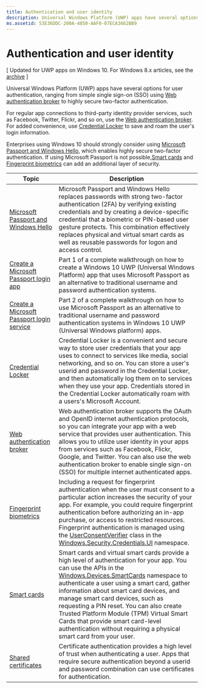 ```yaml
---
title: Authentication and user identity
description: Universal Windows Platform (UWP) apps have several options for user authentication, ranging from simple single sign-on (SSO) using Web authentication broker to highly secure two-factor authentication.
ms.assetid: 53E36DDC-200A-4850-AAF0-07ECA3662BB9
---
```


# Authentication and user identity


\[ Updated for UWP apps on Windows 10. For Windows 8.x articles, see the [archive](http://go.microsoft.com/fwlink/p/?linkid=619132) \]

Universal Windows Platform (UWP) apps have several options for user authentication, ranging from simple single sign-on (SSO) using [Web authentication broker](web-authentication-broker.md) to highly secure two-factor authentication.

For regular app connections to third-party identity provider services, such as Facebook, Twitter, Flickr, and so on, use the [Web authentication broker](web-authentication-broker.md). For added convenience, use [Credential Locker](credential-locker.md) to save and roam the user's login information.

Enterprises using Windows 10 should strongly consider using [Microsoft Passport and Windows Hello](microsoft-passport.md), which enables highly secure two-factor authentication. If using Microsoft Passport is not possible,[Smart cards](smart-cards.md) and [Fingerprint biometrics](fingerprint-biometrics.md) can add an additional layer of security.

| Topic                                                                                 | Description                                                                                                                                                                                                                                                                                                                                                                                                                                                                                                                                             |
|---------------------------------------------------------------------------------------|---------------------------------------------------------------------------------------------------------------------------------------------------------------------------------------------------------------------------------------------------------------------------------------------------------------------------------------------------------------------------------------------------------------------------------------------------------------------------------------------------------------------------------------------------------|
| [Microsoft Passport and Windows Hello](microsoft-passport.md)                         | Microsoft Passport and Windows Hello replaces passwords with strong two-factor authentication (2FA) by verifying existing credentials and by creating a device-specific credential that a biometric or PIN-based user gesture protects. This combination effectively replaces physical and virtual smart cards as well as reusable passwords for logon and access control.                                                                                                                                                                              |
| [Create a Microsoft Passport login app](microsoft-passport-login.md)                  | Part 1 of a complete walkthrough on how to create a Windows 10 UWP (Universal Windows Platform) app that uses Microsoft Passport as an alternative to traditional username and password authentication systems.                                                                                                                                                                                                                                                                                                                                         |
| [Create a Microsoft Passport login service](microsoft-passport-login-auth-service.md) | Part 2 of a complete walkthrough on how to use Microsoft Passport as an alternative to traditional username and password authentication systems in Windows 10 UWP (Universal Windows platform) apps.                                                                                                                                                                                                                                                                                                                                                    |
| [Credential Locker](credential-locker.md)                                             | Credential Locker is a convenient and secure way to store user credentials that your app uses to connect to services like media, social networking, and so on. You can store a user's userid and password in the Credential Locker, and then automatically log them on to services when they use your app. Credentials stored in the Credential Locker automatically roam with a users's Microsoft Account.                                                                                                                                             |
| [Web authentication broker](web-authentication-broker.md)                             | Web authentication broker supports the OAuth and OpenID internet authentication protocols, so you can integrate your app with a web service that provides user authentication. This allows you to utilize user identity in your apps from services such as Facebook, Flickr, Google, and Twitter. You can also use the web authentication broker to enable single sign-on (SSO) for multiple internet authenticated apps.                                                                                                                               |
| [Fingerprint biometrics](fingerprint-biometrics.md)                                   | Including a request for fingerprint authentication when the user must consent to a particular action increases the security of your app. For example, you could require fingerprint authentication before authorizing an in-app purchase, or access to restricted resources. Fingerprint authentication is managed using the [UserConsentVerifier](https://msdn.microsoft.com/library/windows/apps/dn279134) class in the [Windows.Security.Credentials.UI](https://msdn.microsoft.com/library/windows/apps/hh701356) namespace.                        |
| [Smart cards](smart-cards.md)                                                         | Smart cards and virtual smart cards provide a high level of authentication for your app. You can use the APIs in the [Windows.Devices.SmartCards](https://msdn.microsoft.com/library/windows/apps/dn263949) namespace to authenticate a user using a smart card, gather information about smart card devices, and manage smart card devices, such as requesting a PIN reset. You can also create Trusted Platform Module (TPM) Virtual Smart Cards that provide smart card-level authentication without requiring a physical smart card from your user. |
| [Shared certificates](share-certificates.md)                                          | Certificate authentication provides a high level of trust when authenticating a user. Apps that require secure authentication beyond a userid and password combination can use certificates for authentication.                                                                                                                                                                                                                                                                                                                                         |
 

 

 






<!--HONumber=Mar16_HO2-->


